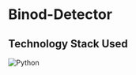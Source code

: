 # Binod-Detector



## Technology Stack Used
![Python](https://img.shields.io/badge/python-wheat.svg?logo=python&style=flat-square) 
